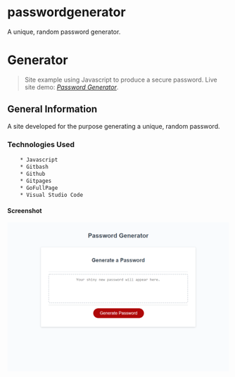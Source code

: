 # passwordgenerator

A unique, random password generator.


# Generator
> Site example using Javascript to produce a secure password.
> Live site demo: [_Password Generator_](https://brandon-stewart-rgb.github.io/passwordgenerator/). 

## General Information

A site developed for the purpose generating a unique, random password.

### Technologies Used


        * Javascript
        * Gitbash
        * Github
        * Gitpages
        * GoFullPage
        * Visual Studio Code 

        


#### Screenshot
![Example screenshot](screenshot.png) 

